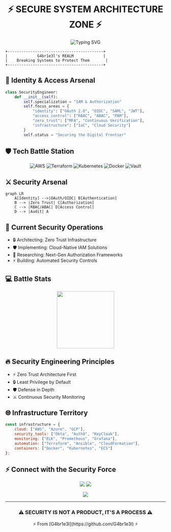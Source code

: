 <h1 align="center">⚡ SECURE SYSTEM ARCHITECTURE ZONE ⚡</h1>

<p align="center">
  <img src="https://readme-typing-svg.herokuapp.com?font=Fira+Code&pause=1000&color=FF0000&center=true&vCenter=true&random=false&width=435&lines=Identity+%26+Access+Management;Security+Architecture;Cloud+Infrastructure;Zero+Trust+Engineering" alt="Typing SVG" />
</p>

```ascii
+------------------------------------------+
|             G4br1e3l's REALM             |
|    Breaking Systems to Protect Them       |
+------------------------------------------+
```

## 🔐 Identity & Access Arsenal

```python
class SecurityEngineer:
    def __init__(self):
        self.specialization = "IAM & Authorization"
        self.focus_areas = {
            "identity": ["OAuth 2.0", "OIDC", "SAML", "JWT"],
            "access_control": ["RBAC", "ABAC", "PAM"],
            "zero_trust": ["MFA", "Continuous Verification"],
            "infrastructure": ["IaC", "Cloud Security"]
        }
        self.status = "Securing the Digital Frontier"
```

## 🛡️ Tech Battle Station

<p align="center">
  <img alt="AWS" src="https://img.shields.io/badge/-AWS-FF0000?style=flat-square&logo=amazon-aws&logoColor=white" />
  <img alt="Terraform" src="https://img.shields.io/badge/-Terraform-8C8C8C?style=flat-square&logo=terraform&logoColor=white" />
  <img alt="Kubernetes" src="https://img.shields.io/badge/-Kubernetes-FF0000?style=flat-square&logo=kubernetes&logoColor=white" />
  <img alt="Docker" src="https://img.shields.io/badge/-Docker-8C8C8C?style=flat-square&logo=docker&logoColor=white" />
  <img alt="Vault" src="https://img.shields.io/badge/-Vault-FF0000?style=flat-square&logo=vault&logoColor=white" />
</p>

## ⚔️ Security Arsenal

```mermaid
graph LR
    A[Identity] -->|OAuth/OIDC| B[Authentication]
    B --> |Zero Trust| C[Authorization]
    C --> |RBAC/ABAC| D[Access Control]
    D --> |Audit| A
```

## 🎯 Current Security Operations

- 🔒 Architecting: Zero Trust Infrastructure
- 🛡️ Implementing: Cloud-Native IAM Solutions
- 🔐 Researching: Next-Gen Authorization Frameworks
- ⚡ Building: Automated Security Controls

## 💻 Battle Stats

<div align="center">
  <img height="180em" src="https://github-readme-stats.vercel.app/api?username=G4br1e3l&show_icons=true&theme=dark&include_all_commits=true&count_private=true&title_color=FF0000&icon_color=FF0000&border_color=8C8C8C"/>
</div>

## 🔥 Security Engineering Principles

- ⚡ Zero Trust Architecture First
- 🔒 Least Privilege by Default
- 🛡️ Defense in Depth
- ⚔️ Continuous Security Monitoring

## 🌐 Infrastructure Territory

```javascript
const infrastructure = {
    cloud: ["AWS", "Azure", "GCP"],
    security_tools: ["Okta", "Auth0", "KeyCloak"],
    monitoring: ["ELK", "Prometheus", "Grafana"],
    automation: ["Terraform", "Ansible", "CloudFormation"],
    containers: ["Docker", "Kubernetes", "ECS"]
};
```

## ⚡ Connect with the Security Force

<p align="center">
  <a href="https://linkedin.com/in/G4br1e3l"><img src="https://img.shields.io/badge/LinkedIn-8C8C8C?style=for-the-badge&logo=linkedin&logoColor=white" /></a>
  <a href="https://twitter.com/G4br1e3l"><img src="https://img.shields.io/badge/Twitter-FF0000?style=for-the-badge&logo=twitter&logoColor=white" /></a>
</p>

<div align="center">
  <img src="https://komarev.com/ghpvc/?username=G4br1e3l&color=FF0000&style=flat-square&label=Territory+Breaches" />
</div>

---
<h3 align="center">⚠️ SECURITY IS NOT A PRODUCT, IT'S A PROCESS ⚠️</h3>

<p align="center">⚡ From [G4br1e3l](https://github.com/G4br1e3l) ⚡</p>
